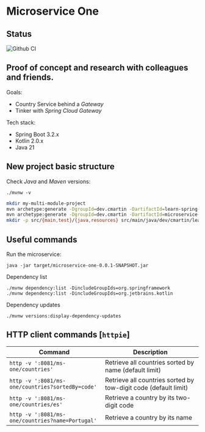 # Microservice One

## Status

![Github CI](https://github.com/butcherless/microservice-one/workflows/CI/badge.svg)

## Proof of concept and research with colleagues and friends.

Goals:

- Country Service behind a _Gateway_
- Tinker with _Spring Cloud Gateway_

Tech stack:

- Spring Boot 3.2.x
- Kotlin 2.0.x
- Java 21

## New project basic structure

Check _Java_ and _Maven_ versions:

    ./mvnw -v

```bash
mkdir my-multi-module-project
mvn archetype:generate -DgroupId=dev.cmartin -DartifactId=learn-spring-cloud -DarchetypeArtifactId=maven-archetype-quickstart -DinteractiveMode=false
mvn archetype:generate -DgroupId=dev.cmartin -DartifactId=microservice-one -DarchetypeArtifactId=maven-archetype-quickstart -DinteractiveMode=false
mkdir -p src/{main,test}/{java,resources} src/main/java/dev/cmartin/learn
```

## Useful commands

Run the microservice:

    java -jar target/microservice-one-0.0.1-SNAPSHOT.jar

Dependency list

    ./mvnw dependency:list -DincludeGroupIds=org.springframework
    ./mvnw dependency:list -DincludeGroupIds=org.jetbrains.kotlin

Dependency updates

    ./mvnw versions:display-dependency-updates

## HTTP client commands [`httpie`]

| Command                                          | Description                                                     |
|--------------------------------------------------|-----------------------------------------------------------------|
| `http -v ':8081/ms-one/countries'`               | Retrieve all countries sorted by name (default limit)           |
| `http -v ':8081/ms-one/countries?sortedBy=code'` | Retrieve all countries sorted by tow-digit code (default limit) |
| `http -v ':8081/ms-one/countries/es'`            | Retrieve a country by its two-digit code                        |
| `http -v ':8081/ms-one/countries?name=Portugal'` | Retrieve a country by its name                                  |